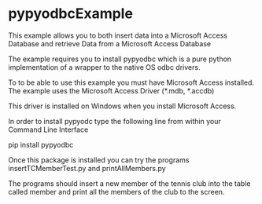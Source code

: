 # pypyodbcExample

This example allows you to both insert data into a Microsoft Access Database and retrieve Data from a Microsoft Access Database

The example requires you to install pypyodbc which is a pure python implementation of a wrapper to the native OS odbc drivers.

To to be able to use this example you must have Microsoft Access installed. The example uses the Microsoft Access Driver (*.mdb, *.accdb) 

This driver is installed on Windows when you install Microsoft Access.

In order to install pypyodc type the following line from within your Command Line Interface

pip install pypyodbc

Once this package is installed you can try the programs insertTCMemberTest.py and printAllMembers.py

The programs should insert a new member of the tennis club into the table called member and print all the members of the club to the screen.


